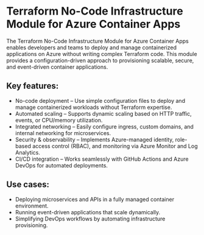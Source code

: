 # Terraform No-Code Infrastructure Module for Azure Container Apps

The Terraform No-Code Infrastructure Module for Azure Container Apps enables developers and teams to deploy and manage containerized applications on Azure without writing complex Terraform code. This module provides a configuration-driven approach to provisioning scalable, secure, and event-driven container applications.

## Key features:
- No-code deployment – Use simple configuration files to deploy and manage containerized workloads without Terraform expertise.
- Automated scaling – Supports dynamic scaling based on HTTP traffic, events, or CPU/memory utilization.
- Integrated networking – Easily configure ingress, custom domains, and internal networking for microservices.
- Security & observability – Implements Azure-managed identity, role-based access control (RBAC), and monitoring via Azure Monitor and Log Analytics.
- CI/CD integration – Works seamlessly with GitHub Actions and Azure DevOps for automated deployments.

## Use cases:
- Deploying microservices and APIs in a fully managed container environment.
- Running event-driven applications that scale dynamically.
- Simplifying DevOps workflows by automating infrastructure provisioning.

